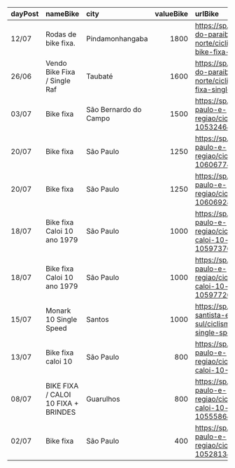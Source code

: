 | dayPost   | nameBike                            | city                  |   valueBike | urlBike                                                                                              |
|:----------|:------------------------------------|:----------------------|------------:|:-----------------------------------------------------------------------------------------------------|
| 12/07     | Rodas de bike fixa.                 | Pindamonhangaba       |        1800 | https://sp.olx.com.br/vale-do-paraiba-e-litoral-norte/ciclismo/rodas-de-bike-fixa-1048267190         |
| 26/06     | Vendo Bike Fixa / Single Raf        | Taubaté               |        1600 | https://sp.olx.com.br/vale-do-paraiba-e-litoral-norte/ciclismo/vendo-bike-fixa-single-raf-1050270363 |
| 03/07     | Bike fixa                           | São Bernardo do Campo |        1500 | https://sp.olx.com.br/sao-paulo-e-regiao/ciclismo/bike-fixa-1053246487                               |
| 20/07     | Bike fixa                           | São Paulo             |        1250 | https://sp.olx.com.br/sao-paulo-e-regiao/ciclismo/bike-fixa-1060677497                               |
| 20/07     | Bike fixa                           | São Paulo             |        1250 | https://sp.olx.com.br/sao-paulo-e-regiao/ciclismo/bike-fixa-1060692854                               |
| 18/07     | Bike fixa Caloi 10 ano 1979         | São Paulo             |        1000 | https://sp.olx.com.br/sao-paulo-e-regiao/ciclismo/bike-fixa-caloi-10-ano-1979-1059737697             |
| 18/07     | Bike fixa Caloi 10 ano 1979         | São Paulo             |        1000 | https://sp.olx.com.br/sao-paulo-e-regiao/ciclismo/bike-fixa-caloi-10-ano-1979-1059772640             |
| 15/07     | Monark 10 Single Speed              | Santos                |        1000 | https://sp.olx.com.br/baixada-santista-e-litoral-sul/ciclismo/monark-10-single-speed-1058845459      |
| 13/07     | Bike fixa caloi 10                  | São Paulo             |         800 | https://sp.olx.com.br/sao-paulo-e-regiao/ciclismo/bike-fixa-caloi-10-1057622595                      |
| 08/07     | BIKE FIXA / CALOI 10 FIXA + BRINDES | Guarulhos             |         800 | https://sp.olx.com.br/sao-paulo-e-regiao/ciclismo/bike-fixa-caloi-10-fixa-brindes-1055586489         |
| 02/07     | Bike fixa                           | São Paulo             |         400 | https://sp.olx.com.br/sao-paulo-e-regiao/ciclismo/bike-fixa-1052813495                               |